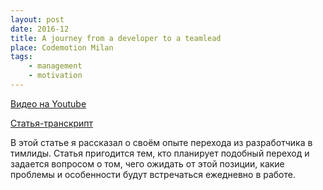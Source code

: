 ```yaml
---
layout: post
date: 2016-12
title: A journey from a developer to a teamlead
place: Codemotion Milan
tags:
    - management
    - motivation
---
```


[Видео на Youtube](https://www.youtube.com/watch?v=SF2qd7O01Mc)

[Статья-транскрипт](https://habr.com/ru/company/badoo/blog/326230/)

В этой статье я рассказал о своём опыте перехода из разработчика в тимлиды. Статья пригодится тем, кто планирует подобный переход и задается вопросом о том, чего ожидать от этой позиции, какие проблемы и особенности будут встречаться ежедневно в работе.
